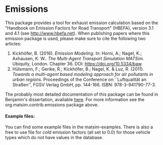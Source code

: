 
# Emissions

This package provides a tool for exhaust emission calculation based on the "Handbook on Emission Factors for Road Transport" (HBEFA), version 3.1 and 4.1 (see <http://www.hbefa.net>). 
When publishing papers where this emission package is used, please make sure to cite the following two articles: 
 1. Kickhöfer, B. (2016). *Emission Modeling*. In:  Horni, A.;  Nagel, K.; Axhausen, K. W.. *The Multi-Agent Transport Simulation MATSim.* Ubiquity, London. Chapter 36. DOI: <https://doi.org/10.5334/baw>.
 2. Hülsmann, F.; Gerike, R.; Kickhöfer, B.; Nagel, K. & Luz, R. (2011). *Towards a multi-agent based modeling approach for air pollutants in urban regions.* Proceedings of the Conference on ``Luftqualität an Straßen'', FGSV Verlag GmbH, pp. 144-166. ISBN: 978-3-941790-77-3.
 
The probably most detailed documentation of this package can be found in Benjamin's dissertation, available [here](http://www.nbn-resolving.org/urn:nbn:de:kobv:83-opus4-53489).
For more information see the org.matsim.contrib.emissions package above. 

#### Example files:
You can find some example files in the matsim-examples.
There is also a free to use file for _cold_ emission factors (all set to 0.0) for those vehicle types which do not have values in the database. 


  
